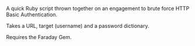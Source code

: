 A quick Ruby script thrown together on an engagement to brute force HTTP Basic Authentication.

Takes a URL, target (username) and a password dictionary.

Requires the Faraday Gem.
